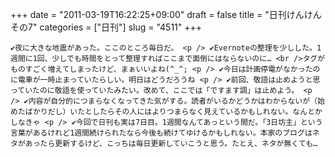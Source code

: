 +++
date = "2011-03-19T16:22:25+09:00"
draft = false
title = "日刊けんけん その7"
categories = ["日刊"]
slug = "4511"
+++


    ✔夜に大きな地震があった。ここのところ毎日だ。 <p /> ✔Evernoteの整理を少しした。1週間に1回、少しでも時間をとって整理すればここまで面倒にはならないのに… <br />タグがものすごく増えてしまったけど、まぁいいよね(^_^; <p /> ✔今日は計画停電がなかったのに電車が一時止まっていたらしい。明日はどうだろうね <p /> ✔前回、敬語は止めようと思っていたのに敬語を使っていたみたい。改めて、ここでは「ですます調」は止めよう。 <p /> ✔内容が自分的につまらなくなってきた気がする。読者がいるかどうかはわからないが（始めたばかりだし）いたとしたらその人にはよりつまらなく見えているかもしれない。なんとかしなきゃ <p /> ✔今回で日刊も実は7日目。1週間なんてあっという間だ。「3日坊主」という言葉があるけれど1週間続けられたなら今後も続けてゆけるかもしれない。本家のブログはネタがあったら更新するけど、こっちは毎日更新していこうと思う。たとえ、ネタが無くても…
  

